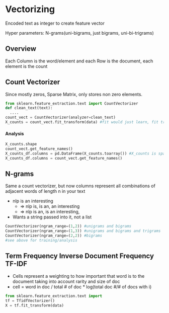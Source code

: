 # Vectorizing
Encoded text as integer to create feature vector

Hyper parameters: N-grams(uni-bigrams, just bigrams, uni-bi-trigrams)

## Overview
Each Column is the word/element and each Row is the document, each element is the count

## Count Vectorizer
Since mostly zeros, Sparse Matrix, only stores non zero elements.
```py
from sklearn.feature_extraction.text import CountVectorizer
def clean_text(text):
  ....
count_vect = CountVectorizer(analyzer=clean_text)
X_counts = count_vect.fit_transform(data) #fit would just learn, fit transform returns
```

#### Analysis
```py
X_counts.shape
count_vect.get_feature_names()
X_counts_df.columns = pd.DataFrame(X_counts.toarray()) #X_counts is sparse rn
X_counts_df.columns = count_vect.get_feature_names()
```

## N-grams
Same a count vectorizer, but now columns represent all combinations of adjacent words of length n in your text
- nlp is an interesting
  - => nlp is, is an, an interesting
  - => nlp is an, is an interesting,
- Wants a string passed into it, not a list

```py
CountVectorizer(ngram_range=(1,2)) #unigrams and bigrams
CountVectorizer(ngram_range=(1,3)) #unigrams and bigrams and trigrams
CountVectorizer(ngram_range=(2,2)) #bigrams
#see above for training/analysis
```

## Term Frequency Inverse Document Frequency TF-IDF
- Cells represent a weighting to how important that word is to the document taking into account rarity and size of doc
- cell = word in doc / total # of doc * log(total doc #/# of docs with i)
```py
from sklearn.feature_extraction.text import
tf = TfidfVectorizer()
X = tf.fit_transform(data)
```
